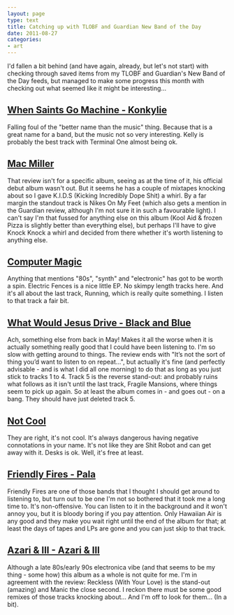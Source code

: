```yaml
---
layout: page
type: text
title: Catching up with TLOBF and Guardian New Band of the Day
date: 2011-08-27
categories: 
- art
---
```

I'd fallen a bit behind (and have again, already, but let's not start) with checking through saved items from my TLOBF and Guardian's New Band of the Day feeds, but managed to make some progress this month with checking out what seemed like it might be interesting...

## [When Saints Go Machine - Konkylie](http://www.thelineofbestfit.com/2011/06/when-saints-go-machine-konkylie/)

Falling foul of the "better name than the music" thing. Because that is a great name for a band, but the music not so very interesting. Kelly is probably the best track with Terminal One almost being ok.

## [Mac Miller](http://www.guardian.co.uk/music/2011/may/12/new-band-mac-miller)

That review isn't for a specific album, seeing as at the time of it, his official debut album wasn't out. But it seems he has a couple of mixtapes knocking about so I gave K.I.D.S (Kicking Incredibly Dope Shit) a whirl. By a far margin the standout track is Nikes On My Feet (which also gets a mention in the Guardian review, although I'm not sure it in such a favourable light). I can't say I'm that fussed for anything else on this album (Kool Aid & frozen Pizza is slightly better than everything else), but perhaps I'll have to give Knock Knock a whirl and decided from there whether it's worth listening to anything else.

## [Computer Magic](http://www.guardian.co.uk/music/2011/jun/09/new-band-computer-magic)

Anything that mentions "80s", "synth" and "electronic" has got to be worth a spin. Electric Fences is a nice little EP. No skimpy length tracks here. And it's all about the last track, Running, which is really quite something. I listen to that track a fair bit. 

## [What Would Jesus Drive - Black and Blue](http://www.thelineofbestfit.com/2011/05/what-would-jesus-drive-black-and-blue/)

Ach, something else from back in May! Makes it all the worse when it is actually something really good that I could have been listening to. I'm so slow with getting around to things. The review ends with "It’s not the sort of thing you’d want to listen to on repeat...", but actually it's fine (and perfectly advisable - and is what I did all one morning) to do that as long as you just stick to tracks 1 to 4. Track 5 is the reverse stand-out: and probably ruins what follows as it isn't until the last track, Fragile Mansions, where things seem to pick up again. So at least the album comes in - and goes out - on a bang. They should have just deleted track 5. 

## [Not Cool](http://www.thelineofbestfit.com/2011/07/not-cool-offer-free-album-download/)

They are right, it's not cool. It's always dangerous having negative connotations in your name. It's not like they are Shit Robot and can get away with it. Desks is ok. Well, it's free at least.

## [Friendly Fires - Pala](http://www.thelineofbestfit.com/2011/05/friendly-fires-pala/)

Friendly Fires are one of those bands that I thought I should get around to listening to, but turn out to be one I'm not so bothered that it took me a long time to. It's non-offensive. You can listen to it in the background and it won't annoy you, but it is bloody boring if you pay attention. Only Hawaiian Air is any good and they make you wait right until the end of the album for that; at least the days of tapes and LPs are gone and you can just skip to that track.

## [Azari & III - Azari & III](http://www.thelineofbestfit.com/2011/08/azari-iii-azari-iii/)

Although a late 80s/early 90s electronica vibe (and that seems to be my thing - some how) this album as a whole is not quite for me. I'm in agreement with the review: Reckless (With Your Love) is the stand-out (amazing) and Manic the close second. I reckon there must be some good remixes of those tracks knocking about... And I'm off to look for them... (In a bit). 
